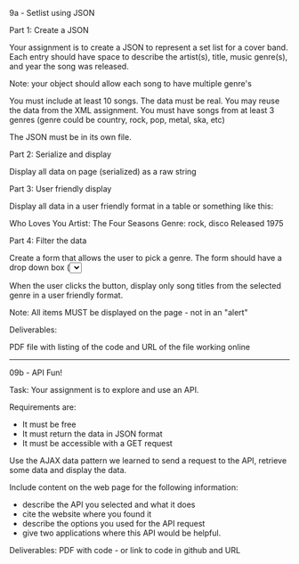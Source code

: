9a - Setlist using JSON

Part 1:  Create a JSON

Your assignment is to create a JSON to represent a set list for a cover band.  Each entry should have space to describe the artist(s), title, music genre(s), and year the song was released.

Note:  your object should allow each song to have multiple genre's 

You must include at least 10 songs.  The data must be real.  You may reuse the data from the XML assignment.  You must have songs from at least 3 genres (genre could be country, rock, pop, metal, ska, etc)

The JSON must be in its own file.

Part 2: Serialize and display

Display all data on page (serialized) as a raw string

Part 3: User friendly display 

Display all data in a user friendly format in a table or something like this: 

Who Loves You
Artist: The Four Seasons
Genre: rock, disco
Released 1975

Part 4: Filter the data

Create a form that allows the user to pick a genre.  The form should have a drop down box (<select>) listing the possible genres plus a button  labeled "Filter".  You must provide a choice of only the genres that are in the set list.  

When the user clicks the button, display only song titles from the selected genre in a user friendly format.

Note:  All items MUST be displayed on the page - not in an "alert" 

Deliverables:  

PDF file with listing of the code and  URL of the file working online

----------------------------------------------------------------------------------------------------

09b - API Fun!

Task:  Your assignment is  to explore and use an API.

Requirements are:
- It must be free
- It must return the data in JSON format
- It must be accessible with a GET request
 
Use the AJAX data pattern we learned to send a request to the API, retrieve some data and display the data. 

Include content on the web page for the following information:
  - describe the API you selected and what it does
  - cite the website where you found it
  - describe the options you used for the API request
  - give two applications where this API would be helpful.

Deliverables:  PDF with code - or link to code in github and URL 
